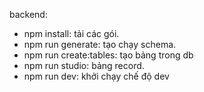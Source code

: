 backend:
 - npm install: tải các gói.
 - npm run generate: tạo chạy schema.
 - npm run create:tables: tạo bảng trong db
 - npm run studio: bảng record.
 - npm run dev: khởi chạy chế độ dev
